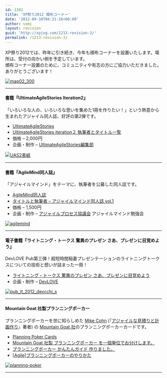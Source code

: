 ```yaml
---
id: 1382
title: 'XP祭り2012 頒布コーナー'
date: '2012-09-10T04:31:26+00:00'
author: semi
layout: revision
guid: 'http://xpjug.com/1213-revision-3/'
permalink: /1213-revision-3/
---
```


XP祭り2012では、昨年に引き続き、今年も頒布コーナーを設置いたします。場所は、受付の向かい側を予定しています。  
頒布コーナー設置のために、コミュニティや有志の方にご協力いただきました。ありがとうございます！

[![](http://xpjug.com/wp-content/uploads/2012/08/map02_300.png "map02_300")](http://xpjug.com/wp-content/uploads/2012/08/map02_300.png)

---

#### 書籍『UltimateAgileStories Iteration2』

「いろいろな人の、いろいろな思いを集めた1冊を作りたい！」という熱意から生まれたアジャイル同人誌、好評の第2弾です。

- [UltimateAgileStories ](http://ultimateagilestories.web.fc2.com/)
- [UltimateAgileStories iteration２ 執筆者とタイトル一覧](http://ultimateagilestories.web.fc2.com/bookcontents2.html)
- 価格 – 2,000円
- 企画・制作 – [UltimateAgileStories編集部](http://ultimateagilestories.blog.fc2.com/)

[![](http://xpjug.com/wp-content/uploads/2012/08/331df8013b9b3f74be4c76c4e0a7826c-226x300.png "UAS2表紙")](http://ultimateagilestories.web.fc2.com/)

---

#### 書籍『AgileMind同人誌』

「アジャイルマインド」をテーマに、執筆者を公募した同人誌です。

- [AgileMind同人誌](http://www.facebook.com/AgileMindMagazine)
- [タイトルと執筆者 – アジャイルマインド同人誌 vol.1](http://goo.gl/u5Gqx)
- 価格 – 1,500円
- 企画・制作 – [アジャイルプロセス協議会](http://www.agileprocess.jp/) アジャイルマインド勉強会

[![](http://xpjug.com/wp-content/uploads/2012/08/agilemind-300x212.jpg "agilemind")](http://www.facebook.com/AgileMindMagazine)

---

#### 電子書籍『ライトニング・トークス 驚異のプレゼン さあ、プレゼンに目覚めよう』

DevLOVE Pub第三弾！超短時間稲妻プレゼンテーションのライトニングトークスについての技術と想いが詰まった一冊！

- [ライトニング・トークス 驚異のプレゼン さあ、プレゼンに目覚めよう](http://www.devlove.org/devlove-pub/the_presentation_secrets_of_lightning_talks)
- 企画・制作 – [DevLOVE](http://www.devlove.org/)

[![](http://xpjug.com/wp-content/uploads/2012/08/pub_lt_2012_devcchi_s.png "pub_lt_2012_devcchi_s")](http://www.devlove.org/devlove-pub/the_presentation_secrets_of_lightning_talks)

---

#### Mountain Goat 社製プランニングポーカー

プランニングポーカーを世に知らしめた [Mike Cohn](http://www.mountaingoatsoftware.com/company/about-mike-cohn) (『[アジャイルな見積りと計画作り](http://goo.gl/TCYWU)』著者) の [Mountain Goat 社](http://www.mountaingoatsoftware.com/)のプランニングポーカーカードです。

- [Planning Poker Cards](http://store.mountaingoatsoftware.com/)
- [Mountain Goat 社製 プランニングポーカー を一個単位でお分けします。](http://jp.agilergo.com/15)
- [プランニングポーカー かんたんガイド 作りました。](http://d.hatena.ne.jp/wayaguchi/20120218/1329524230)
- [\[Agile\]プランニングポーカーのやりかた](http://www.ryuzee.com/contents/blog/4664)

[![](http://xpjug.com/wp-content/uploads/2012/08/planning-poker.jpg "planning-poker")](http://jp.agilergo.com/15)

---